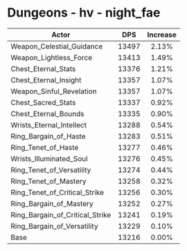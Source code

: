# Dungeons - hv - night_fae
| Actor | DPS | Increase |
|---|:---:|:---:|
|Weapon_Celestial_Guidance|13497|2.13%|
|Weapon_Lightless_Force|13413|1.49%|
|Chest_Eternal_Stats|13376|1.21%|
|Chest_Eternal_Insight|13357|1.07%|
|Weapon_Sinful_Revelation|13357|1.07%|
|Chest_Sacred_Stats|13337|0.92%|
|Chest_Eternal_Bounds|13335|0.90%|
|Wrists_Eternal_Intellect|13288|0.54%|
|Ring_Bargain_of_Haste|13283|0.51%|
|Ring_Tenet_of_Haste|13277|0.46%|
|Wrists_Illuminated_Soul|13276|0.45%|
|Ring_Tenet_of_Versatility|13274|0.44%|
|Ring_Tenet_of_Mastery|13258|0.32%|
|Ring_Tenet_of_Critical_Strike|13256|0.30%|
|Ring_Bargain_of_Mastery|13252|0.27%|
|Ring_Bargain_of_Critical_Strike|13241|0.19%|
|Ring_Bargain_of_Versatility|13229|0.10%|
|Base|13216|0.00%|

